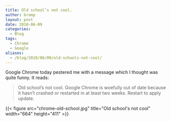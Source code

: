 ```yaml
---
title: Old school’s not cool.
author: bramp
layout: post
date: 2010-06-09
categories:
  - Blog
tags:
  - Chrome
  - Google
aliases:
  - /blog/2010/06/09/old-schools-not-cool/
---
```

Google Chrome today pestered me with a message which I thought was quite funny. It reads:

> Old school&#8217;s not cool. Google Chrome is woefully out of date because it hasn&#8217;t crashed or restarted in at least two weeks. Restart to apply update. 

{{< figure src="chrome-old-school.jpg" title="Old school's not cool" width="664" height="411" >}}
